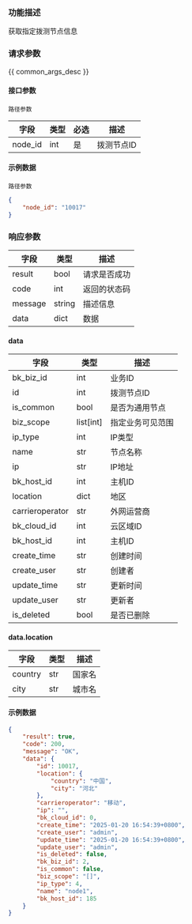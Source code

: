 ### 功能描述

获取指定拨测节点信息

### 请求参数

{{ common_args_desc }}

#### 接口参数
`路径参数`

| 字段      | 类型  | 必选 | 描述     |
|---------|-----|----|--------|
| node_id | int | 是  | 拨测节点ID |

#### 示例数据
`路径参数`

```json
{
    "node_id": "10017"
}
```

### 响应参数
| 字段    | 类型   | 描述         |
| ------- | ------ | ------------ |
| result  | bool   | 请求是否成功 |
| code    | int    | 返回的状态码 |
| message | string | 描述信息     |
| data    | dict   | 数据         |

#### data
| 字段              | 类型        | 描述       |
|-----------------|-----------|----------|
| bk_biz_id       | int       | 业务ID     |
| id              | int       | 拨测节点ID   |
| is_common       | bool      | 是否为通用节点  |
| biz_scope       | list[int] | 指定业务可见范围 |
| ip_type         | int       | IP类型     |
| name            | str       | 节点名称     |
| ip              | str       | IP地址     |
| bk_host_id      | int       | 主机ID     |
| location        | dict      | 地区       |
| carrieroperator | str       | 外网运营商    |
| bk_cloud_id     | int       | 云区域ID    |
| bk_host_id      | int       | 主机ID     |
| create_time     | str       | 创建时间     |
| create_user     | str       | 创建者      |
| update_time     | str       | 更新时间     |
| update_user     | str       | 更新者      |
| is_deleted      | bool      | 是否已删除    |

#### data.location
| 字段                  | 类型   | 描述  |
|---------------------|------|-----|
| country       | str  | 国家名 |
| city    | str  | 城市名   |

#### 示例数据

```json
{
    "result": true,
    "code": 200,
    "message": "OK",
    "data": {
        "id": 10017,
        "location": {
            "country": "中国",
            "city": "河北"
        },
        "carrieroperator": "移动",
        "ip": "",
        "bk_cloud_id": 0,
        "create_time": "2025-01-20 16:54:39+0800",
        "create_user": "admin",
        "update_time": "2025-01-20 16:54:39+0800",
        "update_user": "admin",
        "is_deleted": false,
        "bk_biz_id": 2,
        "is_common": false,
        "biz_scope": "[]",
        "ip_type": 4,
        "name": "node1",
        "bk_host_id": 185
    }
}
```
